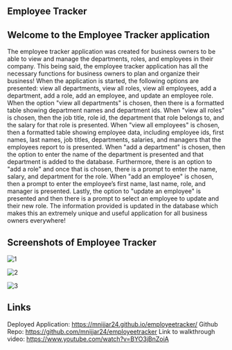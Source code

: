 ## Employee Tracker

## Welcome to the Employee Tracker application

The employee tracker application was created for business owners to be able to view and manage the departments, roles, and employees in their company. This being said, the employee tracker application has all the necessary functions for business owners to plan and organize their business! When the application is started, the following options are presented: view all departments, view all roles, view all employees, add a department, add a role, add an employee, and update an employee role. When the option "view all departments" is chosen, then there is a formatted table showing department names and department ids. When "view all roles" is chosen, then the job title, role id, the department that role belongs to, and the salary for that role is presented. When "view all employees" is chosen, then a formatted table showing employee data, including employee ids, first names, last names, job titles, departments, salaries, and managers that the employees report to is presented. When "add a department" is chosen, then the option to enter the name of the department is presented and that department is added to the database. Furthermore, there is an option to "add a role" and once that is chosen, there is a prompt to enter the name, salary, and department for the role. When "add an employee" is chosen, then a prompt to enter the employee’s first name, last name, role, and manager is presented. Lastly, the option to "update an employee" is presented and then there is a prompt to select an employee to update and their new role. The information provided is updated in the database which makes this an extremely unique and useful application for all business owners everywhere!

## Screenshots of Employee Tracker

![1](https://user-images.githubusercontent.com/87215165/149254018-ce6ecd32-b1eb-49c5-ac1d-59a0907e4b1b.png)

![2](https://user-images.githubusercontent.com/87215165/149254033-c3e6d395-f96d-4866-b7d2-7c2424d5394f.png)

![3](https://user-images.githubusercontent.com/87215165/149254036-246c9d66-adec-4fed-a3f5-632bc732ef3f.png)


## Links
Deployed Application: https://mnijjar24.github.io/employeetracker/ 
Github Repo: https://github.com/mnijjar24/employeetracker 
Link to walkthrough video: https://www.youtube.com/watch?v=BYO3jBnZoiA